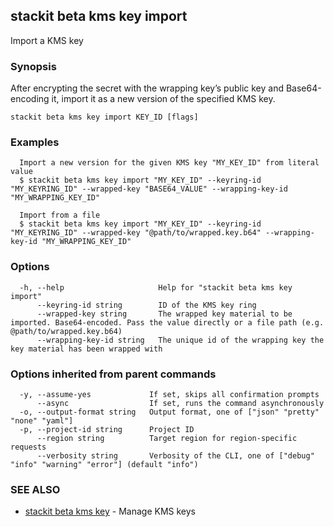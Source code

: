 ## stackit beta kms key import

Import a KMS key

### Synopsis

After encrypting the secret with the wrapping key’s public key and Base64-encoding it, import it as a new version of the specified KMS key.

```
stackit beta kms key import KEY_ID [flags]
```

### Examples

```
  Import a new version for the given KMS key "MY_KEY_ID" from literal value
  $ stackit beta kms key import "MY_KEY_ID" --keyring-id "MY_KEYRING_ID" --wrapped-key "BASE64_VALUE" --wrapping-key-id "MY_WRAPPING_KEY_ID"

  Import from a file
  $ stackit beta kms key import "MY_KEY_ID" --keyring-id "MY_KEYRING_ID" --wrapped-key "@path/to/wrapped.key.b64" --wrapping-key-id "MY_WRAPPING_KEY_ID"
```

### Options

```
  -h, --help                     Help for "stackit beta kms key import"
      --keyring-id string        ID of the KMS key ring
      --wrapped-key string       The wrapped key material to be imported. Base64-encoded. Pass the value directly or a file path (e.g. @path/to/wrapped.key.b64)
      --wrapping-key-id string   The unique id of the wrapping key the key material has been wrapped with
```

### Options inherited from parent commands

```
  -y, --assume-yes             If set, skips all confirmation prompts
      --async                  If set, runs the command asynchronously
  -o, --output-format string   Output format, one of ["json" "pretty" "none" "yaml"]
  -p, --project-id string      Project ID
      --region string          Target region for region-specific requests
      --verbosity string       Verbosity of the CLI, one of ["debug" "info" "warning" "error"] (default "info")
```

### SEE ALSO

* [stackit beta kms key](./stackit_beta_kms_key.md)	 - Manage KMS keys

